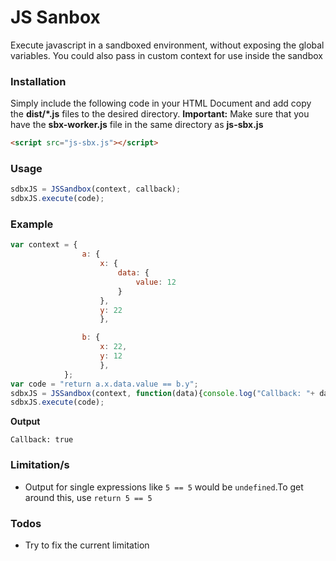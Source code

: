 # JS Sanbox
Execute javascript in a sandboxed environment, without exposing the global variables.
You could also pass in custom context for use inside the sandbox

### Installation
Simply include the following code in your HTML Document and add copy the __dist/*.js__ files to the desired directory. 
__Important:__ Make sure that you have the __sbx-worker.js__ file in the same directory as __js-sbx.js__  

```html
<script src="js-sbx.js"></script>
```

### Usage
```javascript
sdbxJS = JSSandbox(context, callback);
sdbxJS.execute(code);
```

### Example
```javascript
var context = {
                a: {
                    x: {
                        data: {
                            value: 12
                        }
                    },
                    y: 22
                    },

                b: {
                    x: 22,
                    y: 12
                    },
            };
var code = "return a.x.data.value == b.y";
sdbxJS = JSSandbox(context, function(data){console.log("Callback: "+ data)});
sdbxJS.execute(code);
```
__Output__
```
Callback: true
```
### Limitation/s
- Output for single expressions like ```5 == 5``` would be ```undefined```.To get around this, use ```return 5 == 5```

### Todos
 - Try to fix the current limitation
